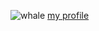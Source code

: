 ![whale](https://upload.wikimedhttps://github.com/cnaje1ia.org/wikipedia/commons/thumb/2/2d/Southern_right_whale4.jpg/255px-Southern_right_whale4.jpg)
[my profile](https://github.com/cnaje1)
